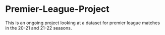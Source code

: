 # Premier-League-Project

This is an ongoing project looking at a dataset for premier league matches in the 20-21 and 21-22 seasons.
